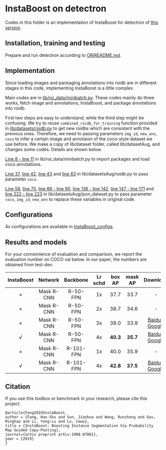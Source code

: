 # InstaBoost on detectron

Codes in this folder is an implementation of InstaBoost for detectron of [this version](https://github.com/roytseng-tw/Detectron.pytorch/tree/8315af319cd29b8884a7c0382c4700a96bf35bbc).

## Installation, training and testing

Prepare and run detectron according to [ORIREADME.md](ORIREADME.md).  

## Implementation

Since loading images and packaging annotations into roidb are in different stages in this code, implementing InstaBoost is a little complex. 

Main codes are in [lib/roi_data/minibatch.py](lib/roi_data/minibatch.py#L66L87). These codes mainly do three works, fetch image and annotations, InstaBoost, and package annotations into roidb. 

First two steps are easy to understand, while the third step might be confusing. We try to reuse `combined_roidb_for_training` function provided in [lib/datasets/roidb.py](lib/datasets/roidb.py#L37) to get new roidbs which are consistent with the previous ones. Therefore, we need to passing parameters `img_id`, `new_ann`, `coco` to infer a certain image and annotaion of the coco-style dataset we use before. We make a copy of lib/dataset folder, called lib/datasetAug, and changes some codes. Details are shown below.

[Line 8 - line 11](lib/roi_data/minibatch.py#L8-L11) in lib/roi_data/minibatch.py to import packages and load coco annotations. 

[Line 37](lib/datasetsAug/roidb.py#L37), [line 42](lib/datasetsAug/roidb.py#L42), [line 43](lib/datasetsAug/roidb.py#L43) and [line 63](lib/datasetsAug/roidb.py#L63) in lib/datasetsAug/roidb.py to pass parameter `coco`. 

[Line 56](lib/datasetsAug/json_dataset.py#L56), [line 70](lib/datasetsAug/json_dataset.py#L70), [line 89 - line 90](lib/datasetsAug/json_dataset.py#L89L90), [line 136 - line 142](lib/datasetsAug/json_dataset.py#L136L142), [line 147 - line 171](lib/datasetsAug/json_dataset.py#L147L171) and [line 222 - line 223](lib/datasetsAug/json_dataset.py#L222L223) in lib/datasetsAug/json_dataset.py to pass parameter `coco`, `img_id`, `new_ann` to replace these variables in original code. 


## Configurations

4x configurations are available in [InstaBoost_configs](InstaBoost_configs).

## Results and models

For your conveinience of evaluation and comparison, we report the evaluation number on COCO val below. In our paper, the numbers are obtained from test-dev.

|    InstaBoost   |     Network     |       Backbone       | Lr schd |      box AP       |      mask AP       |      Download       |
| :-------------: | :-------------: |      :--------:      | :-----: |      :----:       |      :-----:       | :-----------------: |
|    ×    |    Mask R-CNN   |       R-50-FPN       |   1x    |  37.7  |  33.7  | - |
|    ×    |    Mask R-CNN   |       R-50-FPN       |   2x    |  38.7  |  34.6  | - |
|    ×    |    Mask R-CNN   |       R-50-FPN       |   3x    |  38.0  |  33.9  |[Baidu](https://pan.baidu.com/s/1vVBCV4QpebTPvLQs-NnK2Q) / [Google](https://drive.google.com/file/d/1dOSBQrQ853gDzmD8cA5HfOUep3Z18pXW/view?usp=sharing)|
|    √    |    Mask R-CNN   |       R-50-FPN       |   4x    |**40.3**|**35.7**|[Baidu](https://pan.baidu.com/s/1PSUFALTocC4axSjSbwqSjA) / [Google](https://drive.google.com/file/d/14183nkrToHkjXcWm14XUIQc7FgDDvb93/view?usp=sharing)|
|    ×    |    Mask R-CNN   |       R-101-FPN      |   1x    |  40.0  |  35.9  | - |
|    √    |    Mask R-CNN   |       R-101-FPN      |   4x    |**42.8**|**37.5**|[Baidu](https://pan.baidu.com/s/1JYA0MFUnNcWxPR8FfplFEw) / [Google](https://drive.google.com/file/d/1PPPJTl14VQj-LyA_cueDFHr8sibO2AQg/view?usp=sharing)|

## Citation

If you use this toolbox or benchmark in your research, please cite this project.

```
@article{Fang2019InstaBoost,
author = {Fang, Hao-Shu and Sun, Jianhua and Wang, Runzhong and Gou, Minghao and Li, Yong-Lu and Lu, Cewu},
title = {InstaBoost: Boosting Instance Segmentation Via Probability Map Guided Copy-Pasting},
journal={arXiv preprint arXiv:1908.07801},
year = {2019}
}
```
